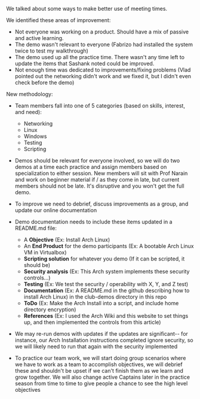 We talked about some ways to make better use of meeting times.

We identified these areas of improvement:

- Not everyone was working on a product. Should have a mix of passive and active learning.
- The demo wasn't relevant to everyone (Fabrizo had installed the system twice to test my walkthrough)
- The demo used up all the practice time. There wasn't any time left to update the items that Sashank noted could be improved.
- Not enough time was dedicated to improvements/fixing problems (Vlad pointed out the networking didn't work and we fixed it, but I didn't even check before the demo)

New methodology:

- Team members fall into one of 5 categories (based on skills, interest, and need):
    - Networking
    - Linux
    - Windows
    - Testing
    - Scripting

- Demos should be relevant for everyone involved, so we will do two demos at a time each practice and assign members based on specialization to either session. New members will sit with Prof Narain and work on beginner material if  / as they come in late, but current members should not be late. It's disruptive and you won't get the full demo. 

- To improve we need to debrief, discuss improvements as a group, and update our online documentation

- Demo documentation needs to include these items updated in a README.md file:
  - A **Objective**  (Ex: Install Arch Linux)
  - An **End Product** for the demo participants (Ex: A bootable Arch Linux VM in Virtualbox)
  - **Scripting solution** for whatever you demo (If it can be scripted, it should be)
  - **Security analysis** (Ex: This Arch system implements these security controls...)
  - **Testing** (Ex: We test the security / operability with X, Y, and Z test)
  - **Documentation** (Ex: A README.md in the github describing how to install Arch Linux) in the club-demos directory in this repo
  - **ToDo** (Ex: Make the Arch Install into a script, and include home directory encryption)
  - **References** (Ex: I used the Arch Wiki and this website to set things up, and then implemented the controls from this article)

- We may re-run demos with updates if the updates are significant-- for instance, our Arch Installation instructions completed ignore security, so we will likely need to run that again with the security implemented

- To practice our team work, we will start doing group scenarios where we have to work as a team to accomplish objectives, we will debrief these and shouldn't be upset if we can't finish them as we learn and grow together. We will also change active Captains later in the practice season from time to time to give people a chance to see the high level objectives

